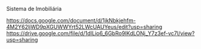 Sistema de Imobiliária

https://docs.google.com/document/d/1jkNbkjehfm-4M2Y62ljWD9pXGUWWYrt52LWcUAUYeus/edit?usp=sharing
https://drive.google.com/file/d/1dILio6_6GbRo9IKdLONj_Y7z3ef-vc7l/view?usp=sharing
